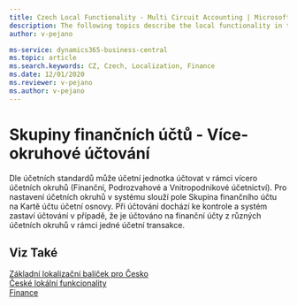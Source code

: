 ```yaml
---
title: Czech Local Functionality - Multi Circuit Accounting | Microsoft Docs
description: The following topics describe the local functionality in the Czech version of Business Central.
author: v-pejano

ms-service: dynamics365-business-central
ms.topic: article
ms.search.keywords: CZ, Czech, Localization, Finance  
ms.date: 12/01/2020
ms.reviewer: v-pejano
ms.author: v-pejano
---
```


# Skupiny finančních účtů - Více-okruhové účtování 

Dle účetních standardů může účetní jednotka účtovat v rámci vícero účetních okruhů (Finanční, Podrozvahové a Vnitropodnikové účetnictví).
Pro nastavení účetních okruhů v systému slouží pole Skupina finančního účtu na Kartě účtu účetní osnovy. Při účtování dochází ke kontrole a systém zastaví účtování v případě, že je účtováno na finanční účty z různých účetních okruhů v rámci jedné účetní transakce.

## Viz Také

[Základní lokalizační balíček pro Česko](ui-extensions-core-localization-pack-cz.md)  
[České lokální funkcionality](czech-local-functionality.md)  
[Finance](../../finance.md)
